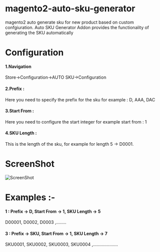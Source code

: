 # magento2-auto-sku-generator
magento2 auto generate sku for new product based on custom confgiuration.
Auto SKU Generator Addon provides the functionality of generating the SKU automatically

# Configuration

#### 1.Navigation
Store->Configuration->AUTO SKU->Configuration

#### 2.Prefix : 

Here you need to specify the prefix for the sku for example : D, AAA, DAC 

#### 3.Start From : 

Here you need to configure the start integer for example start from : 1

#### 4.SKU Length : 

This is the length of the sku, for example for length 5 -> D0001.

# ScreenShot
![ScreenShot](https://i.ibb.co/WGcx0HD/autosku.png)


# Examples :-
#### 1 :  Prefix -> D, Start From -> 1, SKU Length -> 5
D00001, D0002, D0003 ,........

#### 3 :  Prefix -> SKU, Start From -> 1, SKU Length -> 7
SKU0001, SKU0002, SKU0003, SKU0004 ,....................

